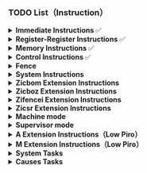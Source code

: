 ### TODO List（Instruction）

<details>
<summary><strong> Immediate Instructions </strong>✅</summary>

- [x] lui
- [x] auipc
- [x] addi
- [x] addiw
- [x] slti
- [x] sltiu
- [x] xori
- [x] ori
- [x] andi
- [x] slli
- [x] slliw
- [x] srli
- [x] srliw
- [x] srai
- [x] sraiw
</details>

<details>
<summary><strong> Register-Register Instructions </strong>✅</summary>

- [x] add
- [x] sub
- [x] addw
- [x] subw
- [x] sll
- [x] sllw
- [x] slt
- [x] sltu
- [x] xor
- [x] srl
- [x] srlw
- [x] sra
- [x] sraw
- [x] or
- [x] and
</details>

<details>
<summary><strong> Memory Instructions </strong>✅</summary>

- [x] lb
- [x] lh
- [x] lw
- [x] ld
- [x] lbu
- [x] lhu
- [x] lwu
- [x] sb
- [x] sh
- [x] sw
- [x] sd
</details>

<details>
<summary><strong> Control Instructions </strong>✅</summary>

- [x] jal
- [x] jalr
- [x] beq
- [x] bne
- [x] blt
- [x] bge
- [x] bltu
- [x] bgeu
</details>

<details>
<summary><strong> Fence </strong></summary>

- [ ] fence
</details>

<details>
<summary><strong> System Instructions </strong></summary>

- [ ] ecall
- [ ] ebreak
</details>

<details>
<summary><strong> Zicbom Extension Instructions </strong></summary>

- [ ] cbo.clean
- [ ] cbo.flush
- [ ] cbo.inval
</details>

<details>
<summary><strong> Zicboz Extension Instructions </strong></summary>

- [ ] cbo.zero
</details>

<details>
<summary><strong> Zifencei Extension Instructions </strong></summary>

- [ ] fence.i
</details>

<details>
<summary><strong> Zicsr Extension Instructions</strong></summary>

- [ ] csrrw
- [ ] csrrs
- [ ] csrrc
- [ ] csrrwi
- [ ] csrrsi
- [ ] csrrci
</details>

<details>
<summary><strong> Machine mode </strong></summary>

- [ ] wfi
- [ ] mret
</details>

<details>
<summary><strong> Supervisor mode </strong></summary>

- [ ] sret
- [ ] sfence.vma
</details>

<details>
<summary><strong> A Extension Instructions（Low Piro）</strong></summary>

- [ ] lr.w
- [ ] lr.d
- [ ] sc.w
- [ ] sc.d
- [ ] amoswap.w
- [ ] amoswap.d
- [ ] amoadd.w
- [ ] amoadd.d
- [ ] amoxor.w
- [ ] amoxor.d
- [ ] amoand.w
- [ ] amoand.d
- [ ] amoor.w
- [ ] amoor.d
- [ ] amomin.w
- [ ] amomin.d
- [ ] amomax.w
- [ ] amomax.d
- [ ] amominu.w
- [ ] amominu.d
- [ ] amomaxu.w
- [ ] amomaxu.d
</details>

<details>
<summary><strong> M Extension Instructions（Low Piro）</strong></summary>

- [ ] mul
- [ ] mulh
- [ ] mulhsu
- [ ] mulhu
- [ ] mulw
- [ ] div
- [ ] divu
- [ ] rem
- [ ] remu
- [ ] divw
- [ ] divuw
- [ ] remw
- [ ] remuw
</details>

<details>
<summary><strong> System Tasks </strong></summary>

- [x] L1 Instruction cache
- [x] L1 Data cache
- [ ] L2 Cache
- [ ] Exception & Interruption
- [ ] TLB
- [ ] MMU(SV-48)
- [ ] AXI Bus
</details>

<details>
<summary><strong> Causes Tasks </strong></summary>

- [ ] 0x00, misaligned fetch
- [ ] 0x01, fetch access
- [ ] 0x02, illegal instruction
- [ ] 0x03, breakpoint
- [ ] 0x04, misaligned load
- [ ] 0x05, load access
- [ ] 0x06, misaligned store
- [ ] 0x07, store access
- [ ] 0x08, user ecall
- [ ] 0x09, supervisor ecall
- [N/A] 0x0A, virtual supervisor ecall
- [ ] 0x0B, machine ecall
- [ ] 0x0C, fetch page fault
- [ ] 0x0D, load page fault
- [ ] 0x0F, store page fault
- [ ] 0x10, double trap
- [ ] 0x12, software check fault
- [ ] 0x13, hardware error fault
- [ ] 0x14, fetch guest page fault
- [ ] 0x15, load guest page fault
- [N/A] 0x16, virtual instruction
- [ ] 0x17, store guest page fault
</details>